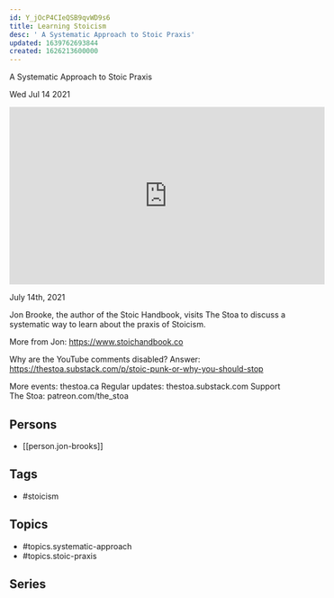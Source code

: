 ```yaml
---
id: Y_jOcP4CIeQSB9qvWD9s6
title: Learning Stoicism
desc: ' A Systematic Approach to Stoic Praxis'
updated: 1639762693844
created: 1626213600000
---
```



 A Systematic Approach to Stoic Praxis

Wed Jul 14 2021

<iframe width="560" height="315" src="https://www.youtube.com/embed/4PTCMptc-y0" title="Learning Stoicism: A Systematic Approach to Stoic Praxis w/ Jon Brooks" frameborder="0" allow="accelerometer; autoplay; clipboard-write; encrypted-media; gyroscope; picture-in-picture" allowfullscreen ></iframe>

July 14th, 2021

Jon Brooke, the author of the Stoic Handbook, visits The Stoa to discuss a systematic way to learn about the praxis of Stoicism.

More from Jon: https://www.stoichandbook.co

Why are the YouTube comments disabled? Answer: https://thestoa.substack.com/p/stoic-punk-or-why-you-should-stop

More events: thestoa.ca 
Regular updates: thestoa.substack.com 
Support The Stoa: patreon.com/the_stoa

## Persons

- [[person.jon-brooks]]

## Tags

- #stoicism

## Topics

- #topics.systematic-approach
- #topics.stoic-praxis

## Series




